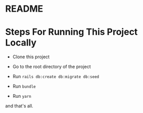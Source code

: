 # README

# Steps For Running This Project Locally

* Clone this project

* Go to the root directory of the project

* Run <code>rails db:create db:migrate db:seed</code>

* Run <code>bundle</code>

* Run <code>yarn</code>

and that's all.
